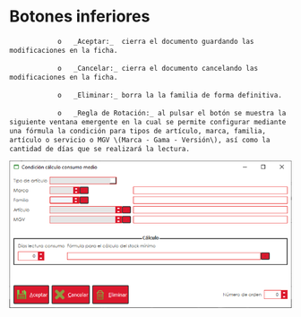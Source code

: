 # Botones inferiores

                o   _Aceptar:_  cierra el documento guardando las modificaciones en la ficha.

                o   _Cancelar:_ cierra el documento cancelando las modificaciones en la ficha.

                o   _Eliminar:_ borra la la familia de forma definitiva.

                o   _Regla de Rotación:_ al pulsar el botón se muestra la siguiente ventana emergente en la cual se permite configurar mediante una fórmula la condición para tipos de artículo, marca, familia, artículo o servicio o MGV \(Marca - Gama - Versión\), así como la cantidad de días que se realizará la lectura.

![](../../../../.gitbook/assets/image%20%28377%29.png)

